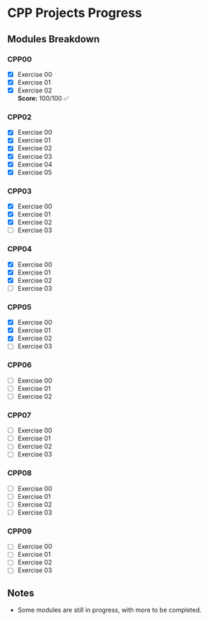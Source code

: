 # CPP Projects Progress

## Modules Breakdown

### CPP00
- [x] Exercise 00
- [x] Exercise 01
- [x] Exercise 02  
**Score:** 100/100 ✅

### CPP02
- [x] Exercise 00
- [x] Exercise 01
- [x] Exercise 02
- [x] Exercise 03
- [x] Exercise 04
- [x] Exercise 05

### CPP03
- [x] Exercise 00
- [x] Exercise 01
- [x] Exercise 02
- [ ] Exercise 03

### CPP04
- [x] Exercise 00
- [x] Exercise 01
- [x] Exercise 02
- [ ] Exercise 03

### CPP05
- [x] Exercise 00
- [x] Exercise 01
- [x] Exercise 02
- [ ] Exercise 03

### CPP06
- [ ] Exercise 00
- [ ] Exercise 01
- [ ] Exercise 02

### CPP07
- [ ] Exercise 00
- [ ] Exercise 01
- [ ] Exercise 02
- [ ] Exercise 03

### CPP08
- [ ] Exercise 00
- [ ] Exercise 01
- [ ] Exercise 02
- [ ] Exercise 03

### CPP09
- [ ] Exercise 00
- [ ] Exercise 01
- [ ] Exercise 02
- [ ] Exercise 03

## Notes
- Some modules are still in progress, with more to be completed.
